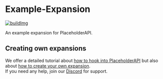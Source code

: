 [buildImg]: http://ci.extendedclip.com/buildStatus/icon?job=Example-Expansion
[build]: http://ci.extendedclip.com/job/Example-Expansion/
[how to hook into PlaceholderAPI]: https://github.com/PlaceholderAPI/PlaceholderAPI/wiki/Hook-into-PlaceholderAPI
[how to create your own expansion]: https://github.com/PlaceholderAPI/PlaceholderAPI/wiki/Making-your-own-expansion
[Discord]: https://helpch.at/discord

# Example-Expansion
[![buildImg]][build]

An example expansion for PlaceholderAPI.

## Creating own expansions
We offer a detailed tutorial about [how to hook into PlaceholderAPI] but also about [how to create your own expansion].  
If you need any help, join our [Discord] for support.
